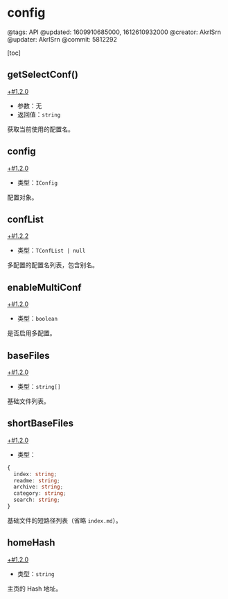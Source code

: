 # config

@tags: API
@updated: 1609910685000, 1612610932000
@creator: AkrISrn
@updater: AkrISrn
@commit: 5812292

[toc]

## getSelectConf()

[+#1.2.0](/snippets/latest-version.md)

- 参数：无
- 返回值：`string`

获取当前使用的配置名。

## config

[+#1.2.0](/snippets/latest-version.md)

- 类型：`IConfig`

配置对象。

## confList

[+#1.2.2](/snippets/latest-version.md)

- 类型：`TConfList | null`

多配置的配置名列表，包含别名。

## enableMultiConf

[+#1.2.0](/snippets/latest-version.md)

- 类型：`boolean`

是否启用多配置。

## baseFiles

[+#1.2.0](/snippets/latest-version.md)

- 类型：`string[]`

基础文件列表。

## shortBaseFiles

[+#1.2.0](/snippets/latest-version.md)

- 类型：

```ts
{
  index: string;
  readme: string;
  archive: string;
  category: string;
  search: string;
}
```

基础文件的短路径列表（省略 `index.md`）。

## homeHash

[+#1.2.0](/snippets/latest-version.md)

- 类型：`string`

主页的 Hash 地址。
